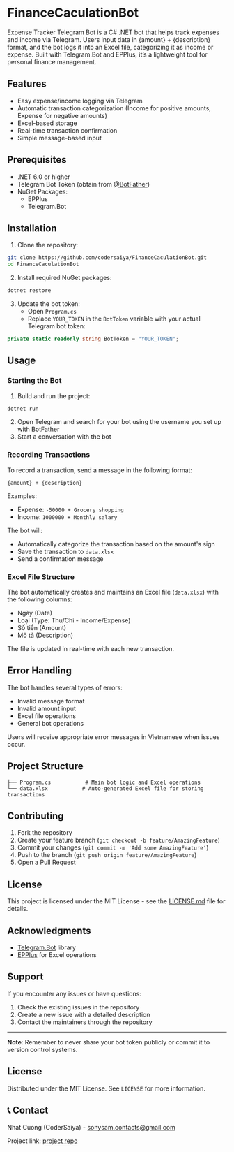 # FinanceCaculationBot
Expense Tracker Telegram Bot is a C# .NET bot that helps track expenses and income via Telegram. Users input data in {amount} + {description} format, and the bot logs it into an Excel file, categorizing it as income or expense. Built with Telegram.Bot and EPPlus, it’s a lightweight tool for personal finance management.

## Features

- Easy expense/income logging via Telegram
- Automatic transaction categorization (Income for positive amounts, Expense for negative amounts)
- Excel-based storage
- Real-time transaction confirmation
- Simple message-based input

## Prerequisites

- .NET 6.0 or higher
- Telegram Bot Token (obtain from [@BotFather](https://t.me/botfather))
- NuGet Packages:
  - EPPlus
  - Telegram.Bot

## Installation

1. Clone the repository:
```bash
git clone https://github.com/codersaiya/FinanceCaculationBot.git
cd FinanceCaculationBot
```

2. Install required NuGet packages:
```bash
dotnet restore
```

3. Update the bot token:
   - Open `Program.cs`
   - Replace `YOUR_TOKEN` in the `BotToken` variable with your actual Telegram bot token:
```csharp
private static readonly string BotToken = "YOUR_TOKEN";
```

## Usage

### Starting the Bot

1. Build and run the project:
```bash
dotnet run
```

2. Open Telegram and search for your bot using the username you set up with BotFather
3. Start a conversation with the bot

### Recording Transactions

To record a transaction, send a message in the following format:
```
{amount} + {description}
```

Examples:
- Expense: `-50000 + Grocery shopping`
- Income: `1000000 + Monthly salary`

The bot will:
- Automatically categorize the transaction based on the amount's sign
- Save the transaction to `data.xlsx`
- Send a confirmation message

### Excel File Structure

The bot automatically creates and maintains an Excel file (`data.xlsx`) with the following columns:
- Ngày (Date)
- Loại (Type: Thu/Chi - Income/Expense)
- Số tiền (Amount)
- Mô tả (Description)

The file is updated in real-time with each new transaction.

## Error Handling

The bot handles several types of errors:
- Invalid message format
- Invalid amount input
- Excel file operations
- General bot operations

Users will receive appropriate error messages in Vietnamese when issues occur.

## Project Structure

```
├── Program.cs           # Main bot logic and Excel operations
└── data.xlsx           # Auto-generated Excel file for storing transactions
```

## Contributing

1. Fork the repository
2. Create your feature branch (`git checkout -b feature/AmazingFeature`)
3. Commit your changes (`git commit -m 'Add some AmazingFeature'`)
4. Push to the branch (`git push origin feature/AmazingFeature`)
5. Open a Pull Request

## License

This project is licensed under the MIT License - see the [LICENSE.md](LICENSE.md) file for details.

## Acknowledgments

- [Telegram.Bot](https://github.com/TelegramBots/Telegram.Bot) library
- [EPPlus](https://github.com/JanKallman/EPPlus) for Excel operations

## Support

If you encounter any issues or have questions:
1. Check the existing issues in the repository
2. Create a new issue with a detailed description
3. Contact the maintainers through the repository

---

**Note**: Remember to never share your bot token publicly or commit it to version control systems.

## License
Distributed under the MIT License. See `LICENSE` for more information.

## 📞 Contact

Nhat Cuong (CoderSaiya) - sonysam.contacts@gmail.com

Project link: [project repo](https://github.com/CoderSaiya/DrivingExamApp)
